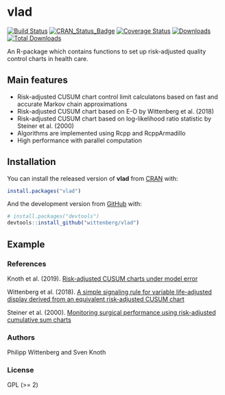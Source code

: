 
<!-- README.md is generated from README.Rmd. Please edit that file -->

# vlad

[![Build
Status](https://travis-ci.org/wittenberg/vlad.svg)](https://travis-ci.org/wittenberg/vlad)
[![CRAN\_Status\_Badge](http://www.r-pkg.org/badges/version/vlad)](http://cran.r-project.org/package=vlad)
[![Coverage
Status](https://codecov.io/gh/wittenberg/vlad/graph/badge.svg)](https://codecov.io/github/wittenberg/vlad?branch=master)
[![Downloads](https://cranlogs.r-pkg.org/badges/vlad)](https://CRAN.R-project.org/package=vlad)
[![Total
Downloads](https://cranlogs.r-pkg.org/badges/grand-total/vlad?color=orange)](https://CRAN.R-project.org/package=vlad)

An R-package which contains functions to set up risk-adjusted quality
control charts in health care.

## Main features

  - Risk-adjusted CUSUM chart control limit calculatons based on fast
    and accurate Markov chain approximations
  - Risk-adjusted CUSUM chart based on E-O by Wittenberg et al. (2018)
  - Risk-adjusted CUSUM chart based on log-likelihood ratio statistic by
    Steiner et al. (2000)
  - Algorithms are implemented using Rcpp and RcppArmadillo
  - High performance with parallel computation

## Installation

You can install the released version of **vlad** from
[CRAN](https://cran.r-project.org/web/packages/vlad/index.html) with:

``` r
install.packages("vlad")
```

And the development version from
[GitHub](https://github.com/wittenberg/vlad) with:

``` r
# install.packages("devtools")
devtools::install_github("wittenberg/vlad")
```

## Example

<!-- Load libraries: -->

<!-- ```{r load libraries, message=FALSE} -->

<!-- library("vlad") -->

<!-- library("dplyr") -->

<!-- library("tidyr") -->

<!-- library("ggplot2") -->

<!-- ``` -->

<!-- Subset the dataset `cardiacsurgery` into Phase I (first two years) and Phase II (five years) and estimate a risk model based on `phaseI`. -->

<!-- ```{r estimate risk model} -->

<!-- data("cardiacsurgery", package = "spcadjust") -->

<!-- cardiacsurgery <- cardiacsurgery %>% rename(s = Parsonnet) %>% -->

<!--   mutate(y = ifelse(status == 1 & time <= 30, 1, 0), -->

<!--         phase = factor(ifelse(date < 2*365, "I", "II"))) -->

<!-- head(cardiacsurgery) -->

<!-- phaseI <- filter(cardiacsurgery, phase == "I") %>% select(s, y) -->

<!-- coeff <- round(coef(glm(y ~ s, data = phaseI, family = "binomial")), 3) -->

<!-- print(coeff) -->

<!-- ``` -->

<!-- ### Create VLADs for seven surgeons -->

<!-- By using the estimated risk model coefficients `coeff`, for each pair of Parsonnet score `s` and operation outcome values `y`, the difference between expected and observed outcome is calculated with the function `calceo()`. -->

<!-- Thereafter, differences are cummulated to create the VLAD. This is done for all seven surgeons of the `cardiacsurgery` dataset. Results are saved to the object `vlads7`. -->

<!-- ```{r vlads7} -->

<!-- vlads7 <- lapply(1:7, function(j){ -->

<!--   Si <- filter(cardiacsurgery, surgeon == j) -->

<!--   EO <- sapply(seq_along(Si$s), function(i) calceo(df = Si[i, c("s", "y")], coeff = coeff)) -->

<!--   select(Si, surgeon, phase) %>%  mutate(n = 1:length(EO), cEO = cumsum(EO)) -->

<!-- })  -->

<!-- ``` -->

<!-- Create Variable life-adjusted Displays for each surgeon from the object `vlads7`. -->

<!-- ```{r VLADS1-7, fig.align='center', fig.width=8, fig.height=10} -->

<!-- vlads7 %>%  -->

<!--   bind_rows() %>%   -->

<!--   gather(key = "Surgeon", value = value, c(-n, -surgeon, -phase)) %>% -->

<!--   ggplot(aes(x = n, y = value, colour = phase, group = Surgeon)) + -->

<!--     geom_hline(yintercept = 0, colour = "darkgreen", linetype = "dashed") + -->

<!--     geom_line(size = 1.1) + facet_wrap( ~ surgeon, ncol = 2, scales = "free") + -->

<!--     labs(x="Patient number n", y="CUSUM E-O") + theme_classic() + -->

<!--     scale_y_continuous(sec.axis = dup_axis(name = NULL, labels = NULL)) + -->

<!--     scale_x_continuous(sec.axis = dup_axis(name = NULL, labels = NULL)) -->

<!-- ``` -->

<!-- ### Create a VLAD for surgeon 2 -->

<!-- ```{r vladS2, fig.align='center'} -->

<!-- S2 <- filter(cardiacsurgery, surgeon == 2) %>% select(phase, s, y) -->

<!-- S2I <- subset(S2, c(phase == "I")) -->

<!-- S2II <- subset(S2, c(phase == "II")) -->

<!-- coeff <- coef(glm(y ~ s, data = S2I, family = "binomial")) -->

<!-- EO <- sapply(1:nrow(S2), function(i) calceo(df = S2[i, c("s", "y")], coeff = coeff)) -->

<!-- df1 <- select(S2, phase) %>% mutate(n = row_number(), cEO = cumsum(EO)) -->

<!-- df2 <- gather(df1, variable, value, c(-n, -phase)) -->

<!-- p1 <- ggplot(df2, aes(x = n, y = value, colour = phase)) + -->

<!--   geom_hline(yintercept = 0, linetype = "dashed") + geom_line() + geom_point() +  -->

<!--   labs(x = "Patient number", y = "CUSUM E-O") + theme_classic() + -->

<!--   scale_y_continuous(sec.axis = dup_axis(name = NULL, labels = NULL)) + -->

<!--   scale_x_continuous(sec.axis = dup_axis(name = NULL, labels = NULL)) -->

<!-- p1 -->

<!-- ``` -->

<!-- ### Compute thresholds of a risk-adjusted CUSUM chart for surgeon 2  -->

<!-- Upper and lower control limits of the risk-adjusted CUSUM chart based on log-likelihood ratio statistic can be computed with the function `racusum_arl_h_sim()`. The implemention uses parallel simulation and a multi-stage search procedure.   -->

<!-- ```{r} -->

<!-- # set a random number generator for parallel computations -->

<!-- RNGkind("L'Ecuyer-CMRG") -->

<!-- # number of simulation runs -->

<!-- m <- 10^4 -->

<!-- # assign cores -->

<!-- nc <- parallel::detectCores() -->

<!-- # verbose calculation  -->

<!-- UCL_sim <- racusum_crit_sim(L0 = 740, df = S2I[, c("s", "y")], coeff = coeff, m = m, RA = 2, nc = nc, verbose = TRUE) -->

<!-- # quite calculation -->

<!-- LCL_sim <- racusum_crit_sim(L0 = 740, df = S2I[, c("s", "y")], coeff = coeff, m = m, RA = 1/2, nc = nc, verbose = FALSE) -->

<!-- round(cbind(UCL_sim, LCL_sim), 3) -->

<!-- ``` -->

### References

Knoth et al. (2019). [Risk-adjusted CUSUM charts under model
error](https://doi.org/10.1002/sim.8104)

Wittenberg et al. (2018). [A simple signaling rule for variable
life-adjusted display derived from an equivalent risk-adjusted CUSUM
chart](https://doi.org/10.1002/sim.7647)

Steiner et al. (2000). [Monitoring surgical performance using
risk-adjusted cumulative sum
charts](https://doi.org/10.1093/biostatistics/1.4.441)

### Authors

Philipp Wittenberg and Sven Knoth

### License

GPL (\>= 2)
